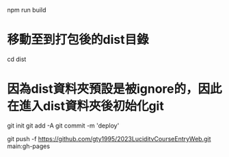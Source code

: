 npm run build

# 移動至到打包後的dist目錄 
cd dist

# 因為dist資料夾預設是被ignore的，因此在進入dist資料夾後初始化git
git init 
git add -A
git commit -m 'deploy'

git push -f https://github.com/gty1995/2023LuciditvCourseEntryWeb.git main:gh-pages